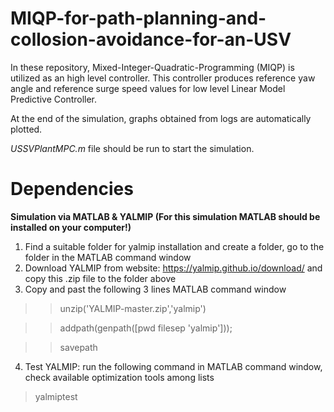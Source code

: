 # MIQP-for-path-planning-and-collosion-avoidance-for-an-USV

In these repository, Mixed-Integer-Quadratic-Programming (MIQP) is utilized as an high level controller. This controller produces reference yaw angle and reference surge speed values for low level Linear Model Predictive Controller.

At the end of the simulation, graphs obtained from logs are automatically plotted. 

_USSVPlantMPC.m_ file should be run to start the simulation.

# Dependencies

**Simulation via MATLAB & YALMIP (For this simulation MATLAB should be installed on your computer!)**
1. Find a suitable folder for yalmip installation and create a folder, go to the folder in the MATLAB command window
2. Download YALMIP from website: https://yalmip.github.io/download/ and copy this .zip file to the folder above
3. Copy and past the following 3 lines MATLAB command window

>> unzip('YALMIP-master.zip','yalmip')

>> addpath(genpath([pwd filesep 'yalmip']));

>> savepath

4. Test YALMIP: run the following command in MATLAB command window, check available optimization tools among lists
> yalmiptest
